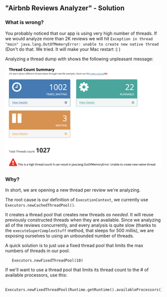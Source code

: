 ## "Airbnb Reviews Analyzer" - Solution

### What is wrong?
You probably noticed that our app is using very high number of threads.
If we would analyze more than 2K reviews we will hit `Exception in thread "main" java.lang.OutOfMemoryError: unable to create new native thread`
(Don't do that. We tried. It will make your Mac restart :) )

Analyzing a thread dump with [](fastthread.io) shows the following unpleasant message:

![Very high number of threads](threads.png)

### Why?
In short, we are opening a new thread per review we're analyzing.
 
The root cause is our definition of `ExecutionContext`, we currently use `Executors.newCachedThreadPool()`.

It creates a thread pool that creates new threads *as needed*. 
It will reuse previously constructed threads when they are available. Since we analyzing all of the reviews concurrently, 
and every analysis is quite slow (thanks to the `executeSuperComplexStuff` method, that sleeps for 500 millis), we are exposing ourselves to using an unbounded number of threads.

A quick solution is to just use a fixed thread pool that limits the max numbers of threads in our pool.
```
   Executors.newFixedThreadPool(10)
```

If we'll want to use a thread pool that limits its thread count to the # of available processors, use this:
```
   Executors.newFixedThreadPool(Runtime.getRuntime().availableProcessors())
```
